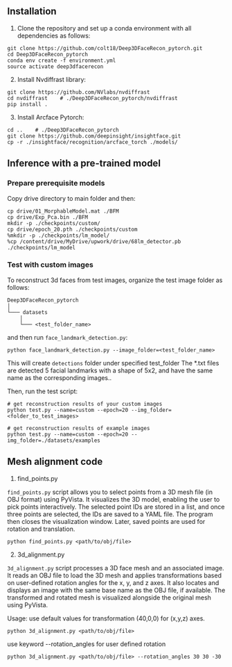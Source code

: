 
## Installation
1. Clone the repository and set up a conda environment with all dependencies as follows:
```
git clone https://github.com/colt18/Deep3DFaceRecon_pytorch.git
cd Deep3DFaceRecon_pytorch
conda env create -f environment.yml
source activate deep3dfacerecon
```

2. Install Nvdiffrast library:
```
git clone https://github.com/NVlabs/nvdiffrast
cd nvdiffrast    # ./Deep3DFaceRecon_pytorch/nvdiffrast
pip install .
```

3. Install Arcface Pytorch:
```
cd ..    # ./Deep3DFaceRecon_pytorch
git clone https://github.com/deepinsight/insightface.git
cp -r ./insightface/recognition/arcface_torch ./models/
```
## Inference with a pre-trained model

### Prepare prerequisite models
Copy drive directory to main folder and then:
```
cp drive/01_MorphableModel.mat ./BFM
cp drive/Exp_Pca.bin ./BFM
mkdir -p ./checkpoints/custom/
cp drive/epoch_20.pth ./checkpoints/custom
%mkdir -p ./checkpoints/lm_model/
%cp /content/drive/MyDrive/upwork/drive/68lm_detector.pb ./checkpoints/lm_model
```

### Test with custom images
To reconstruct 3d faces from test images, organize the test image folder as follows:
```
Deep3DFaceRecon_pytorch
│
└─── datasets
    │
    └─── <test_folder_name>

```

and then run `face_landmark_detection.py`:
```
python face_landmark_detection.py --image_folder=<test_folder_name> 
```
This will create `detections` folder under specified test_folder The \*.txt files are detected 5 facial landmarks with a shape of 5x2, and have the same name as the corresponding images..

Then, run the test script:
```
# get reconstruction results of your custom images
python test.py --name=custom --epoch=20 --img_folder=<folder_to_test_images>

# get reconstruction results of example images
python test.py --name=custom --epoch=20 --img_folder=./datasets/examples
```
## Mesh alignment code

1. find_points.py

`find_points.py` script allows you to select points from a 3D mesh file (in OBJ format) using PyVista. It visualizes the 3D model, enabling the user to pick points interactively. The selected point IDs are stored in a list, and once three points are selected, the IDs are saved to a YAML file. The program then closes the visualization window. Later, saved points are used for rotation and translation.
```
python find_points.py <path/to/obj/file>
```

2. 3d_alignment.py

`3d_alignment.py` script processes a 3D face mesh and an associated image. It reads an OBJ file to load the 3D mesh and applies transformations based on user-defined rotation angles for the x, y, and z axes. It also locates and displays an image with the same base name as the OBJ file, if available. The transformed and rotated mesh is visualized alongside the original mesh using PyVista.

Usage:
use default values for transformation (40,0,0) for (x,y,z) axes.
```
python 3d_alignment.py <path/to/obj/file>
```
use keyword --rotation_angles for user defined rotation

```
python 3d_alignment.py <path/to/obj/file> --rotation_angles 30 30 -30
```
